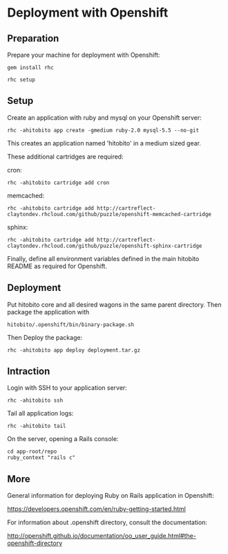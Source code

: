 # Deployment with Openshift

## Preparation

Prepare your machine for deployment with Openshift:

    gem install rhc

    rhc setup


## Setup

Create an application with ruby and mysql on your Openshift server:

    rhc -ahitobito app create -gmedium ruby-2.0 mysql-5.5 --no-git

This creates an application named 'hitobito' in a medium sized gear.

These additional cartridges are required:

cron:

    rhc -ahitobito cartridge add cron

memcached:

    rhc -ahitobito cartridge add http://cartreflect-claytondev.rhcloud.com/github/puzzle/openshift-memcached-cartridge

sphinx:

    rhc -ahitobito cartridge add http://cartreflect-claytondev.rhcloud.com/github/puzzle/openshift-sphinx-cartridge


Finally, define all environment variables defined in the main hitobito README as required for Openshift.


## Deployment

Put hitobito core and all desired wagons in the same parent directory. Then package the application with

    hitobito/.openshift/bin/binary-package.sh

Then Deploy the package:

    rhc -ahitobito app deploy deployment.tar.gz


## Intraction

Login with SSH to your application server:

    rhc -ahitobito ssh

Tail all application logs:

    rhc -ahitobito tail

On the server, opening a Rails console:

    cd app-root/repo
    ruby_context "rails c"


## More

General information for deploying Ruby on Rails application in Openshift:

https://developers.openshift.com/en/ruby-getting-started.html

For information about .openshift directory, consult the documentation:

http://openshift.github.io/documentation/oo_user_guide.html#the-openshift-directory
